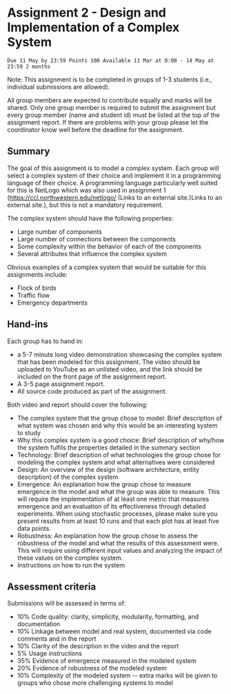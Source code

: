 # Assignment 2 - Design and Implementation of a Complex System

    Due 11 May by 23:59 Points 100 Available 11 Mar at 0:00 - 14 May at 23:59 2 months

Note: This assignment is to be completed in groups of 1-3 students (i.e., individual submissions are allowed).

 

All group members are expected to contribute equally and marks will be shared. Only one group member is required to submit the assignment but every group member (name and student id) must be listed at the top of the assignment report. If there are problems with your group please let the coordinator know well before the deadline for the assignment.

## Summary

The goal of this assignment is to model a complex system. Each group will select a complex system of their choice and implement it in a programming language of their choice. A programming language particularly well suited for this is NetLogo which was also used in assignment 1 (https://ccl.northwestern.edu/netlogo/ (Links to an external site.)Links to an external site.), but this is not a mandatory requirement.

 

The complex system should have the following properties:

* Large number of components
* Large number of connections between the components
* Some complexity within the behavior of each of the components
* Several attributes that influence the complex system

 

Obvious examples of a complex system that would be suitable for this assignments include:

* Flock of birds
* Traffic flow
* Emergency departments

## Hand-ins

Each group has to hand in:

* a 5-7 minute long video demonstration showcasing the complex system that has been modeled for this assignment. The video should be uploaded to YouTube as an unlisted video, and the link should be included on the front page of the assignment report.
* A 3-5 page assignment report.
* All source code produced as part of the assignment.

 

Both video and report should cover the following:

* The complex system that the group chose to model: Brief description of what system was chosen and why this would be an interesting system to study
* Why this complex system is a good choice: Brief description of why/how the system fulfils the properties detailed in the summary section
* Technology: Brief description of what technologies the group chose for modeling the complex system and what alternatives were considered
* Design: An overview of the design (software architecture, entity description) of the complex system
* Emergence: An explanation how the group chose to measure emergence in the model and what the group was able to measure. This will require the implementation of at least one metric that measures emergence and an evaluation of its effectiveness through detailed experiments. When using stochastic processes, please make sure you present results from at least 10 runs and that each plot has at least five data points.
* Robustness: An explanation how the group chose to assess the robustness of the model and what the results of this assessment were. This will require using different input values and  analyzing the impact of these values on the complex system.
* Instructions on how to run the system

## Assessment criteria

Submissions will be assessed in terms of:

* 10% Code quality: clarity, simplicity, modularity, formatting, and documentation
* 10% Linkage between model and real system, documented via code comments and in the report
* 10% Clarity of the description in the video and the report
* 5% Usage instructions
* 35% Evidence of emergence measured in the modeled system
* 20% Evidence of robustness of the modeled system
* 10% Complexity of the modeled system -- extra marks will be given to groups who chose more challenging systems to model
